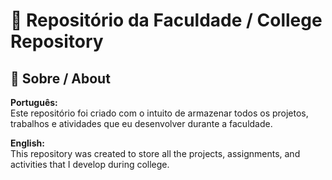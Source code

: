 # 📂 Repositório da Faculdade / College Repository

## 📌 Sobre / About

**Português:**  
Este repositório foi criado com o intuito de armazenar todos os projetos, trabalhos e atividades que eu desenvolver durante a faculdade.

**English:**  
This repository was created to store all the projects, assignments, and activities that I develop during college.